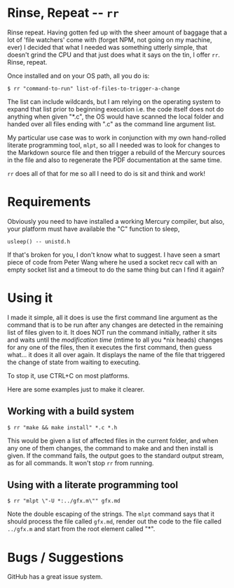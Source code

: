 # Rinse, Repeat -- `rr`

Rinse repeat. Having gotten fed up with the sheer amount of baggage that a lot
of 'file watchers' come with (forget NPM, not going on my machine, ever) I
decided that what I needed was something utterly simple, that doesn't grind
the CPU and that just does what it says on the tin, I offer `rr`. Rinse,
repeat.

Once installed and on your OS path, all you do is:

    $ rr "command-to-run" list-of-files-to-trigger-a-change

The list can include wildcards, but I am relying on the operating system to
expand that list prior to beginning execution i.e. the code itself does not do
anything when given "*.c", the OS would have scanned the local folder and
handed over all files ending with ".c" as the command line argument list.

My particular use case was to work in conjunction with my own hand-rolled
literate programming tool, `mlpt`, so all I needed was to look for changes to
the Markdown source file and then trigger a rebuild of the Mercury sources in
the file and also to regenerate the PDF documentation at the same time.

`rr` does all of that for me so all I need to do is sit and think and work!


# Requirements

Obviously you need to have installed a working Mercury compiler, but also,
your platform must have available the "C" function to sleep,

    usleep() -- unistd.h

If that's broken for you, I don't know what to suggest. I have seen a smart
piece of code from Peter Wang where he used a socket recv call with an empty
socket list and a timeout to do the same thing but can I find it again?


# Using it

I made it simple, all it does is use the first command line argument as the
command that is to be run after any changes are detected in the remaining list
of files given to it. It does NOT run the command initially, rather it sits
and waits until the *modification time* (mtime to all you *nix heads) changes
for any one of the files, then it executes the first command, then guess
what... it does it all over again. It displays the name of the file that
triggered the change of state from waiting to executing.

To stop it, use CTRL+C on most platforms.

Here are some examples just to make it clearer.


## Working with a build system

    $ rr "make && make install" *.c *.h

This would be given a list of affected files in the current folder, and when
any one of them changes, the command to make and and then install is given. If
the command fails, the output goes to the standard output stream, as for all
commands. It won't stop `rr` from running.


## Using with a literate programming tool

    $ rr "mlpt \"-U *:../gfx.m\"" gfx.md

Note the double escaping of the strings. The `mlpt` command says that it
should process the file called `gfx.md`, render out the code to the file called
`../gfx.m` and start from the root element called "*".


# Bugs / Suggestions

GitHub has a great issue system.
